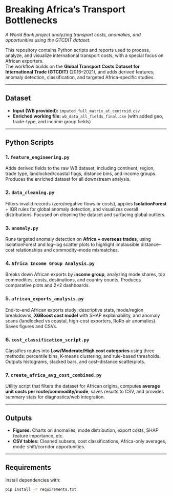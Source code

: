 # Breaking Africa’s Transport Bottlenecks
_A World Bank project analyzing transport costs, anomalies, and opportunities using the GTCDIT dataset._

This repository contains Python scripts and reports used to process, analyze, and visualize international transport costs, with a special focus on African exporters.  
The workflow builds on the **Global Transport Costs Dataset for International Trade (GTCDIT)** (2016–2021), and adds derived features, anomaly detection, classification, and targeted Africa-specific studies.

---

## Dataset
- **Input (WB provided):** `imputed_full_matrix_at_centroid.csv`
- **Enriched working file:** `wb_data_all_fields_final.csv` (with added geo, trade-type, and income group fields)

---

## Python Scripts

### 1. `feature_engineering.py`
Adds derived fields to the raw WB dataset, including continent, region, trade type, landlocked/coastal flags, distance bins, and income groups. Produces the enriched dataset for all downstream analysis.

### 2. `data_cleaning.py`
Filters invalid records (zero/negative flows or costs), applies **IsolationForest** + IQR rules for global anomaly detection, and visualizes overall distributions. Focused on cleaning the dataset and surfacing global outliers.

### 3. `anomaly.py`
Runs targeted anomaly detection on **Africa + overseas trades**, using IsolationForest and log–log scatter plots to highlight implausible distance–cost relationships and commodity–mode mismatches.

### 4. `Africa Income Group Analysis.py`
Breaks down African exports by **income group**, analyzing mode shares, top commodities, costs, destinations, and country counts. Produces comparative plots and 2×2 dashboards.

### 5. `african_exports_analysis.py`
End-to-end African exports study: descriptive stats, mode/region breakdowns, **XGBoost cost model** with SHAP explainability, and anomaly scans (landlocked vs coastal, high-cost exporters, RoRo air anomalies). Saves figures and CSVs.

### 6. `cost_classification_script.py`
Classifies routes into **Low/Moderate/High cost categories** using three methods: percentile bins, K-means clustering, and rule-based thresholds. Outputs histograms, stacked bars, and cost–distance scatterplots.

### 7. `create_africa_avg_cost_combined.py`
Utility script that filters the dataset for African origins, computes **average unit costs per route/commodity/mode**, saves results to CSV, and provides summary stats for diagnostics/web integration.

---

## Outputs
- **Figures:** Charts on anomalies, mode distribution, export costs, SHAP feature importance, etc.
- **CSV tables:** Cleaned subsets, cost classifications, Africa-only averages, mode-shift/corridor opportunities.

---

## Requirements
Install dependencies with:
```bash
pip install -r requirements.txt
